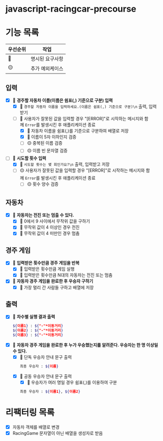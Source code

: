 # javascript-racingcar-precourse

# 기능 목록

| 우선순위 | 작업            |
| -------- | --------------- |
| 🔴       | 명시된 요구사항 |
| 🟡       | 추가 예외케이스 |

## 입력

- [x] 🔴 **경주할 자동차 이름(이름은 쉼표(,) 기준으로 구분) 입력**
  - [x] 🔴 `경주할 자동차 이름을 입력하세요.(이름은 쉼표(,) 기준으로 구분)\n` 출력, 입력받기
  - [ ] 🔴 사용자가 잘못된 값을 입력할 경우 "[ERROR]"로 시작하는 메시지와 함께 `Error`를 발생시킨 후 애플리케이션 종료
    - [x] 🔴 자동차 이름을 쉼표(,)를 기준으로 구분하여 배열로 저장
    - [x] 🔴 이름이 5자 이하인지 검증
    - [ ] 🟡 중복된 이름 검증
    - [ ] 🟡 이름 빈 문자열 검증
- [ ] 🔴 **시도할 횟수 입력**
  - [x] 🔴 `시도할 횟수는 몇 회인가요?\n` 출력, 입력받고 저장
  - [ ] 🟡 사용자가 잘못된 값을 입력할 경우 "[ERROR]"로 시작하는 메시지와 함께 `Error`를 발생시킨 후 애플리케이션 종료
    - [ ] 🟡 횟수 양수 검증

## 자동차

- [x] 🔴 **자동차는 전진 또는 멈출 수 있다.**
  - [x] 🔴 0에서 9 사이에서 무작위 값을 구하기
  - [x] 🔴 무작위 값이 4 이상인 경우 전진
  - [x] 🔴 무작위 값이 4 미만인 경우 멈춤

## 경주 게임

- [x] 🔴 **입력받은 횟수만큼 경주 게임을 반복**
  - [x] 🔴 입력받은 횟수만큼 게임 실행
  - [x] 🔴 입력받은 횟수만큼 N대의 자동차는 전진 또는 멈춤
- [x] 🔴 **자동차 경주 게임을 완료한 후 우승자 구하기**
  - [x] 🔴 가장 멀리 간 사람들 구하고 배열에 저장

## 출력

- [x] 🔴 **차수별 실행 결과 출력**
  ```bash
  ${이름1} : ${"-"*이동거리}
  ${이름2} : ${"-"*이동거리}
  ${이름3} : ${"-"*이동거리}
  ```
- [x] 🔴 **자동차 경주 게임을 완료한 후 누가 우승했는지를 알려준다. 우승자는 한 명 이상일 수 있다.**
  - [x] 🔴 단독 우승자 안내 문구 출력
    ```bash
    최종 우승자 : ${이름}
    ```
  - [x] 🔴 공동 우승자 안내 문구 출력
    - [x] 🔴 우승자가 여러 명일 경우 쉼표(,)를 이용하여 구분
    ```bash
    최종 우승자 : ${이름1}, ${이름2}
    ```

# 리팩터링 목록

- [x] 자동차 객체를 배열로 변경
- [x] RacingGame 문자열이 아닌 배열을 생성자로 받음